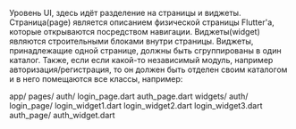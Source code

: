 Уровень UI, здесь идёт разделение на страницы и виджеты.
Страница(page) является описанием физической страницы Flutter'а, 
которые открываются посредством навигации.
Виджеты(widget) являются строительными блоками внутри страницы. Виджеты, принадлежащие
одной странице, должны быть сгруппированы в один каталог.
Также, если если какой-то независимый модуль, например авторизация/регистрация,
то он должен быть отделен своим каталогом и в него помещаются все классы, например:

app/
    pages/
        auth/
            login_page.dart
            auth_page.dart
    widgets/
        auth/
            login_page/
                login_widget1.dart
                login_widget2.dart
                login_widget3.dart
            auth_page/
                auth_widget.dart
